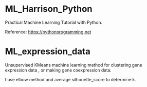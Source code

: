 # ML_Harrison_Python
Practical Machine Learning Tutorial with Python.

Reference: https://pythonprogramming.net

# ML_expression_data
Unsupervised KMeans machine learning method for clustering gene expression data , or making gene coexpression data.

I use elbow method and average silhouette_score to determine k.

